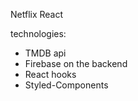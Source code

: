 Netflix React

technologies:
* TMDB api
* Firebase on the backend
* React hooks
* Styled-Components
